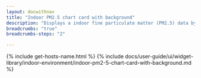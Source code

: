 ```yaml
---
layout: docwithnav
title: "Indoor PM2.5 chart card with background"
description: "Displays a indoor fine particulate matter (PM2.5) data by combining the latest and aggregated values with the background image and optional simplified chart."
breadcrumbs: "true"
breadcrumbs-steps: "2"

---
```

{% include get-hosts-name.html %}
{% include docs/user-guide/ui/widget-library/indoor-environment/indoor-pm2-5-chart-card-with-background.md %}
